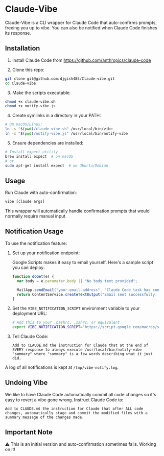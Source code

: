 # Claude-Vibe

Claude-Vibe is a CLI wrapper for Claude Code that auto-confirms prompts, freeing you up to vibe. You can also be notified when Claude Code finishes its response.

## Installation

1. Install Claude Code from https://github.com/anthropics/claude-code

2. Clone this repo: 
```bash
git clone git@github.com:djgish485/Claude-vibe.git
cd Claude-vibe
```

3. Make the scripts executable:
```bash
chmod +x claude-vibe.sh
chmod +x notify-vibe.js
```

4. Create symlinks in a directory in your PATH:
```bash
# On macOS/Linux:
ln -s "$(pwd)/claude-vibe.sh" /usr/local/bin/vibe
ln -s "$(pwd)/notify-vibe.js" /usr/local/bin/notify-vibe
```

5. Ensure dependencies are installed:
```bash
# Install expect utility
brew install expect  # on macOS
# or
sudo apt-get install expect  # on Ubuntu/Debian
```

## Usage

Run Claude with auto-confirmation:
```bash
vibe [claude args]
```

This wrapper will automatically handle confirmation prompts that would normally require manual input.

## Notification Usage

To use the notification feature:

1. Set up your notification endpoint:

   Google Scripts makes it easy to email yourself. Here's a sample script you can deploy:

   ```javascript
   function doGet(e) {
     var body = e.parameter.body || "No body text provided";

     MailApp.sendEmail("your-email-address", "Claude Code task has completed successfully.", body);
     return ContentService.createTextOutput("Email sent successfully: "+body);
   }
   ```

2. Set the `VIBE_NOTIFICATION_SCRIPT` environment variable to your deployment URL:

   ```bash
   # Add this to your .bashrc, .zshrc, or equivalent
   export VIBE_NOTIFICATION_SCRIPT="https://script.google.com/macros/s/your-deployed-script-id/exec"
   ```

3. Tell Claude Code:

   ```
   Add to CLAUDE.md the instruction for Claude that at the end of EVERY response to always execute /usr/local/bin/notify-vibe "summary" where "summary" is a few words describing what it just did.
   ```

A log of all notifications is kept at `/tmp/vibe-notify.log`.

## Undoing Vibe

We like to have Claude Code automatically commit all code changes so it's easy to revert a vibe gone wrong. Instruct Claude Code to:

```
Add to CLAUDE.md the instruction for Claude that after ALL code changes, automatically stage and commit the modified files with a summary message of the changes made.
```

## Important Note

⚠️ This is an initial version and auto-confirmation sometimes fails. Working on it!
